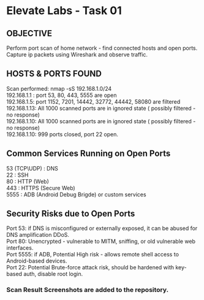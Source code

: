# Elevate Labs - Task 01 

## OBJECTIVE
Perform port scan of home network - find connected hosts and open ports.  
Capture ip packets using Wireshark and observe traffic.  

## HOSTS & PORTS FOUND
Scan performed: nmap -sS 192.168.1.0/24  
192.168.1.1 : port 53, 80, 443, 5555 are open  
192.168.1.5: port 1152, 7201, 14442, 32772, 44442, 58080 are filtered  
192.168.1.13: All 1000 scanned ports are in ignored state ( possibly filtered - no response)  
192.168.1.10: All 1000 scanned ports are in ignored state ( possibly filtered - no response)  
192.168.1.10: 999 ports closed, port 22 open.   

## Common Services Running on Open Ports
53 (TCP\UDP) : DNS  
22 : SSH  
80 : HTTP (Web)  
443 : HTTPS (Secure Web)  
5555 : ADB (Android Debug Brigde) or custom services  

## Security Risks due to Open Ports
Port 53: if DNS is misconfigured or externally exposed, it can be abused for DNS amplification DDoS.  
Port 80: Unencrypted - vulnerable to MITM, sniffing, or old vulnerable web interfaces.  
Port 5555: if ADB, Potential High risk - allows remote shell access to Android-based devices.  
Port 22: Potential Brute-force attack risk, should be hardened with key-based auth, disable root login.  

### Scan Result Screenshots are added to the repository. 
